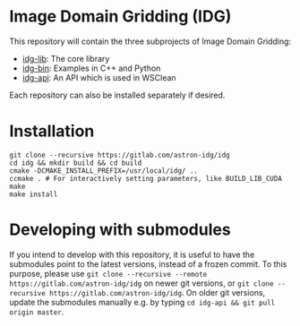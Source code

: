 # Image Domain Gridding (IDG)
This repository will contain the three subprojects of Image Domain Gridding:
 * [idg-lib](https://gitlab.com/astron-idg/idg-lib): The core library
 * [idg-bin](https://gitlab.com/astron-idg/idg-bin): Examples in C++ and Python
 * [idg-api](https://gitlab.com/astron-idg/idg-api): An API which is used in WSClean

Each repository can also be installed separately if desired.

# Installation
```
git clone --recursive https://gitlab.com/astron-idg/idg
cd idg && mkdir build && cd build
cmake -DCMAKE_INSTALL_PREFIX=/usr/local/idg/ ..
ccmake . # For interactively setting parameters, like BUILD_LIB_CUDA
make
make install
```

# Developing with submodules
If you intend to develop with this repository, it is useful to have the submodules point to the latest versions, instead of a frozen commit. To this purpose, please use `git clone --recursive --remote https://gitlab.com/astron-idg/idg` on newer git versions, or `git clone --recursive https://gitlab.com/astron-idg/idg`. On older git versions, update the submodules manually e.g. by typing `cd idg-api && git pull origin master`.
```
